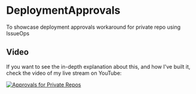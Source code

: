 # DeploymentApprovals
To showcase deployment approvals workaround for private repo using IssueOps

## Video

If you want to see the in-depth explanation about this, and how I've built it, check the video of my live stream on YouTube:

[![Approvals for Private Repos](https://img.youtube.com/vi/MDOn9HAS7bQ/0.jpg)](https://www.youtube.com/watch?v=MDOn9HAS7bQ)
